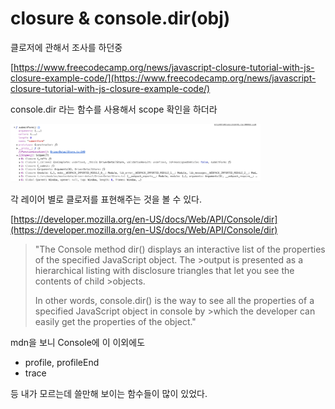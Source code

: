 # closure & console.dir(obj)

클로저에 관해서 조사를 하던중

[https://www.freecodecamp.org/news/javascript-closure-tutorial-with-js-closure-example-code/](https://www.freecodecamp.org/news/javascript-closure-tutorial-with-js-closure-example-code/)

console.dir 라는 함수를 사용해서 scope 확인을 하더라

<img src="./1.png" alt="console.dir" style="width: 400px" />

각 레이어 별로 클로저를 표현해주는 것을 볼 수 있다.

[https://developer.mozilla.org/en-US/docs/Web/API/Console/dir](https://developer.mozilla.org/en-US/docs/Web/API/Console/dir)

> "The Console method dir() displays an interactive list of the properties of
> the specified JavaScript object. The >output is presented as a hierarchical
> listing with disclosure triangles that let you see the contents of child >objects.
>
> In other words, console.dir() is the way to see all the properties of a
> specified JavaScript object in console by >which the developer can easily get
> the properties of the object."

mdn을 보니 Console에 이 이외에도

- profile, profileEnd
- trace

등 내가 모르는데 쓸만해 보이는 함수들이 많이 있었다.
